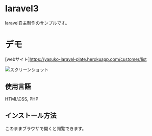 
# laravel3

 laravel自主制作のサンプルです。
 
 # デモ
 [webサイト]https://yasuko-laravel-plate.herokuapp.com/customer/list
 
 ![スクリーンショット](https://user-images.githubusercontent.com/84828867/139524588-c09fec1a-42ab-4825-8bee-9e4bd50f85d9.png)
 
 ## 使用言語
 HTML\CSS, PHP
 
 ## インストール方法
 このままブラウザで開くと閲覧できます。
 
 

 

